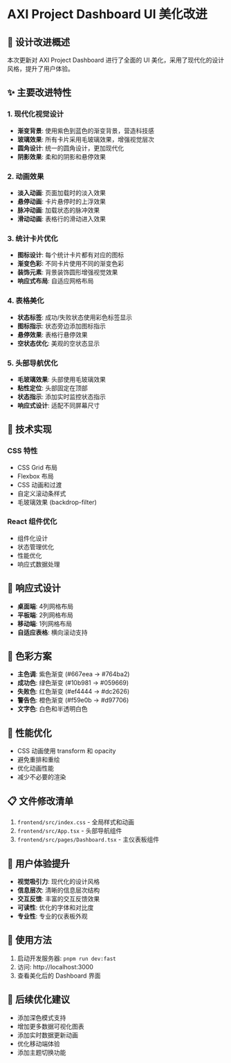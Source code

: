 # AXI Project Dashboard UI 美化改进

## 🎨 设计改进概述

本次更新对 AXI Project Dashboard 进行了全面的 UI 美化，采用了现代化的设计风格，提升了用户体验。

## ✨ 主要改进特性

### 1. 现代化视觉设计
- **渐变背景**: 使用紫色到蓝色的渐变背景，营造科技感
- **玻璃效果**: 所有卡片采用毛玻璃效果，增强视觉层次
- **圆角设计**: 统一的圆角设计，更加现代化
- **阴影效果**: 柔和的阴影和悬停效果

### 2. 动画效果
- **淡入动画**: 页面加载时的淡入效果
- **悬停动画**: 卡片悬停时的上浮效果
- **脉冲动画**: 加载状态的脉冲效果
- **滑动动画**: 表格行的滑动进入效果

### 3. 统计卡片优化
- **图标设计**: 每个统计卡片都有对应的图标
- **渐变色彩**: 不同卡片使用不同的渐变色彩
- **装饰元素**: 背景装饰圆形增强视觉效果
- **响应式布局**: 自适应网格布局

### 4. 表格美化
- **状态标签**: 成功/失败状态使用彩色标签显示
- **图标指示**: 状态旁边添加图标指示
- **悬停效果**: 表格行悬停效果
- **空状态优化**: 美观的空状态显示

### 5. 头部导航优化
- **毛玻璃效果**: 头部使用毛玻璃效果
- **粘性定位**: 头部固定在顶部
- **状态指示**: 添加实时监控状态指示
- **响应式设计**: 适配不同屏幕尺寸

## 🎯 技术实现

### CSS 特性
- CSS Grid 布局
- Flexbox 布局
- CSS 动画和过渡
- 自定义滚动条样式
- 毛玻璃效果 (backdrop-filter)

### React 组件优化
- 组件化设计
- 状态管理优化
- 性能优化
- 响应式数据处理

## 📱 响应式设计

- **桌面端**: 4列网格布局
- **平板端**: 2列网格布局  
- **移动端**: 1列网格布局
- **自适应表格**: 横向滚动支持

## 🎨 色彩方案

- **主色调**: 紫色渐变 (#667eea → #764ba2)
- **成功色**: 绿色渐变 (#10b981 → #059669)
- **失败色**: 红色渐变 (#ef4444 → #dc2626)
- **警告色**: 橙色渐变 (#f59e0b → #d97706)
- **文字色**: 白色和半透明白色

## 🚀 性能优化

- CSS 动画使用 transform 和 opacity
- 避免重排和重绘
- 优化动画性能
- 减少不必要的渲染

## 📋 文件修改清单

1. `frontend/src/index.css` - 全局样式和动画
2. `frontend/src/App.tsx` - 头部导航组件
3. `frontend/src/pages/Dashboard.tsx` - 主仪表板组件

## 🎉 用户体验提升

- **视觉吸引力**: 现代化的设计风格
- **信息层次**: 清晰的信息层次结构
- **交互反馈**: 丰富的交互反馈效果
- **可读性**: 优化的字体和对比度
- **专业性**: 专业的仪表板外观

## 🔧 使用方法

1. 启动开发服务器: `pnpm run dev:fast`
2. 访问: http://localhost:3000
3. 查看美化后的 Dashboard 界面

## 📝 后续优化建议

- 添加深色模式支持
- 增加更多数据可视化图表
- 添加实时数据更新动画
- 优化移动端体验
- 添加主题切换功能
